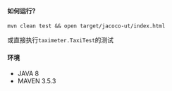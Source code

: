 #### 如何运行?
```
mvn clean test && open target/jacoco-ut/index.html
```
或直接执行`taximeter.TaxiTest`的测试

#### 环境

- JAVA 8
- MAVEN 3.5.3